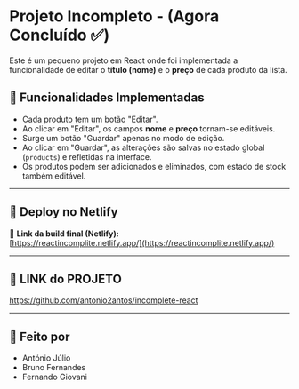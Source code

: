 # Projeto Incompleto - **(Agora Concluído ✅)**

Este é um pequeno projeto em React onde foi implementada a funcionalidade de editar o **título (nome)** e o **preço** de cada produto da lista.

## 🔧 Funcionalidades Implementadas

- Cada produto tem um botão "Editar".
- Ao clicar em "Editar", os campos **nome** e **preço** tornam-se editáveis.
- Surge um botão "Guardar" apenas no modo de edição.
- Ao clicar em "Guardar", as alterações são salvas no estado global (`products`) e refletidas na interface.
- Os produtos podem ser adicionados e eliminados, com estado de stock também editável.

---

## 🚀 Deploy no Netlify

🔗 **Link da build final (Netlify):**  
[https://reactincomplite.netlify.app/](https://reactincomplite.netlify.app/)


---

## 📝 LINK do PROJETO

https://github.com/antonio2antos/incomplete-react


---

## 👥 Feito por

- António Júlio
- Bruno Fernandes
- Fernando Giovani